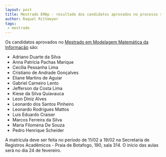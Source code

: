```yaml
---
layout: post
title: Mestrado EMAp - resultado dos candidatos aprovados no processo seletivo de 2014
author: Raquel Rittmeyer
tags:
 - mestrado
---
```


Os candidatos aprovados no
[Mestrado em Modelagem Matemática da Informação](/pos-graduacao/descricao.html)
são:

- Adriano Duarte da Silva
- Anna Patrícia Pachas Marique
- Cecília Pessanha Lima
- Cristiano de Andrade Gonçalves
- Eliane Martins de Aguiar
- Gabriel Carneiro Lento
- Jefferson da Costa Lima
- Kiese da Silva Quiavauca
- Leon Diniz Alves
- Leonardo dos Santos Pinheiro
- Leonardo Rodrigues Mattos
- Luis Eduardo Craiser
- Marcos Ferreira da Silva
- Maria Filomena De Souza
- Pedro Henrique Scheider

A matrícula deve ser feita no período de 11/02 a 19/02 na Secretaria
de Registros Acadêmicos - Praia de Botafogo, 190, sala 314. O início
das aulas será no dia 24 de fevereiro.
